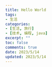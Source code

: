```yaml
---
title: Hello World
tags:
- 生活
categories:
- [生活, 旅行]
- [技术, 编程, java]
excerpt: ""
toc: false
comments: true
date: 2023/5/14
updated: 2023/5/14
---
```

